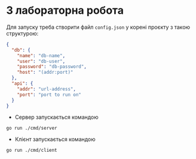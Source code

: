 # 3 лабораторна робота

Для запуску треба створити файл `config.json` у корені проєкту з такою структурою:

```json
{
  "db": {
    "name": "db-name",
    "user": "db-user",
    "password": "db-password",
    "host": "(addr:port)"
  },
  "api": {
    "addr": "url-address",
    "port": "port to run on"
  }
}
```

- Сервер запускається командою
```shell script
go run ./cmd/server
```

- Клієнт запускається командою
```shell script
go run ./cmd/client
```